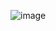 ![image](https://avatars.githubusercontent.com/u/78368969?s=460&u=a2827fdaf5a6fe2f4bd8d5481f8be6ef29512e2b&v=4)
